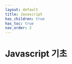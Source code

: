 ```yaml
---
layout: default
title: Javascript
has_children: true
has_toc: true
nav_order: 2
---
```


# Javascript 기초